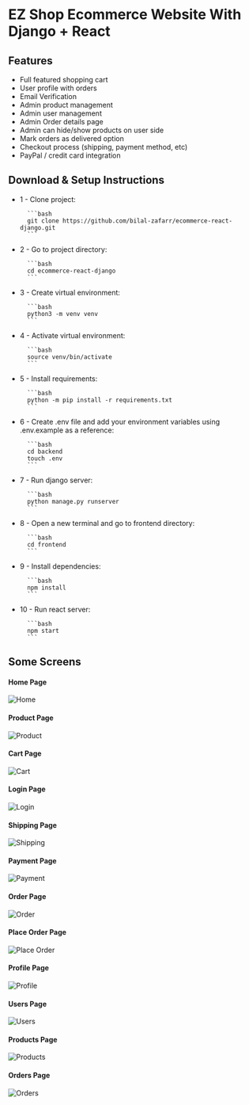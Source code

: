 # EZ Shop Ecommerce Website With Django + React

## Features
* Full featured shopping cart
* User profile with orders
* Email Verification
* Admin product management
* Admin user management
* Admin Order details page
* Admin can hide/show products on user side
* Mark orders as delivered option
* Checkout process (shipping, payment method, etc)
* PayPal / credit card integration

## Download & Setup Instructions

* 1 - Clone project:

        ```bash
        git clone https://github.com/bilal-zafarr/ecommerce-react-django.git
        ```
* 2 - Go to project directory:

        ```bash
        cd ecommerce-react-django
        ```
* 3 - Create virtual environment: 
        
        ```bash
        python3 -m venv venv
        ```
* 4 - Activate virtual environment: 
        
        ```bash
        source venv/bin/activate
        ```
* 5 - Install requirements: 

        ```bash
        python -m pip install -r requirements.txt
        ```
* 6 - Create .env file and add your environment variables using .env.example as a reference:

        ```bash
        cd backend
        touch .env
        ```
* 7 - Run django server:

        ```bash
        python manage.py runserver
        ```
* 8 - Open a new terminal and go to frontend directory:

        ```bash 
        cd frontend
        ```
* 9 - Install dependencies:

        ```bash
        npm install
        ```
* 10 - Run react server:

        ```bash
        npm start
        ```

## Some Screens
#### Home Page
![Home](./images/home.png)

#### Product Page
![Product](./images/product.png)

#### Cart Page
![Cart](./images/cart.png)

#### Login Page
![Login](./images/login.png)

#### Shipping Page
![Shipping](./images/shipping.png)

#### Payment Page
![Payment](./images/payment.png)

#### Order Page
![Order](./images/order.png)

#### Place Order Page
![Place Order](./images/placeorder.png)

#### Profile Page
![Profile](./images/profile.png)

#### Users Page
![Users](./images/users.png)

#### Products Page
![Products](./images/products.png)

#### Orders Page
![Orders](./images/orders.png)
